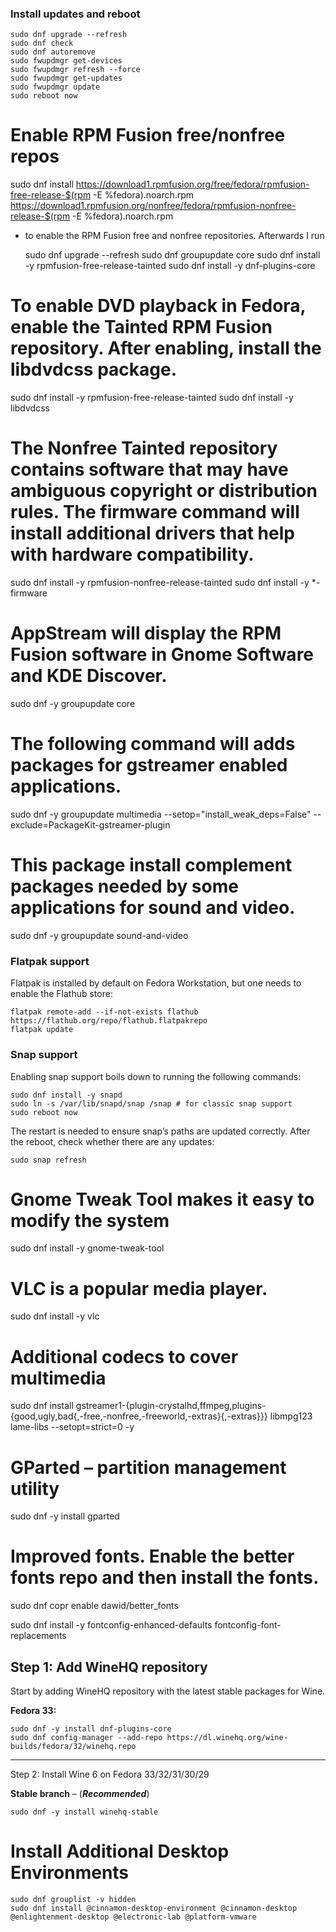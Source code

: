 ### Install updates and reboot[](#install-updates-and-reboot)

    sudo dnf upgrade --refresh
    sudo dnf check
    sudo dnf autoremove
    sudo fwupdmgr get-devices
    sudo fwupdmgr refresh --force
    sudo fwupdmgr get-updates
    sudo fwupdmgr update
    sudo reboot now
 
# Enable RPM Fusion free/nonfree repos

sudo dnf install https://download1.rpmfusion.org/free/fedora/rpmfusion-free-release-$(rpm -E %fedora).noarch.rpm https://download1.rpmfusion.org/nonfree/fedora/rpmfusion-nonfree-release-$(rpm -E %fedora).noarch.rpm 

* to enable the RPM Fusion free and nonfree repositories. Afterwards I run

    sudo dnf upgrade --refresh
    sudo dnf groupupdate core
    sudo dnf install -y rpmfusion-free-release-tainted
    sudo dnf install -y dnf-plugins-core
# To enable DVD playback in Fedora, enable the Tainted RPM Fusion repository. After enabling, install the libdvdcss package.

sudo dnf install -y rpmfusion-free-release-tainted 
sudo dnf install -y libdvdcss 

# The Nonfree Tainted repository contains software that may have ambiguous copyright or distribution rules. The firmware command will install additional drivers that help with hardware compatibility.

sudo dnf install -y rpmfusion-nonfree-release-tainted 
sudo dnf install -y *-firmware

# AppStream will display the RPM Fusion software in Gnome Software and KDE Discover.

sudo dnf -y groupupdate core

# The following command will adds packages for gstreamer enabled applications.

sudo dnf -y groupupdate multimedia --setop="install_weak_deps=False" --exclude=PackageKit-gstreamer-plugin 

# This package install complement packages needed by some applications for sound and video.

sudo dnf -y groupupdate sound-and-video

### Flatpak support[](#flatpak-support)

Flatpak is installed by default on Fedora Workstation, but one needs to enable the Flathub store:

    flatpak remote-add --if-not-exists flathub https://flathub.org/repo/flathub.flatpakrepo
    flatpak update
    
    

### Snap support[](#snap-support)

Enabling snap support boils down to running the following commands:

    sudo dnf install -y snapd
    sudo ln -s /var/lib/snapd/snap /snap # for classic snap support
    sudo reboot now
    

The restart is needed to ensure snap’s paths are updated correctly. After the reboot, check whether there are any updates:

    sudo snap refresh

# Gnome Tweak Tool makes it easy to modify the system

sudo dnf install -y gnome-tweak-tool 

# VLC is a popular media player.

sudo dnf install -y vlc 

# Additional codecs to cover multimedia

sudo dnf install gstreamer1-{plugin-crystalhd,ffmpeg,plugins-{good,ugly,bad{,-free,-nonfree,-freeworld,-extras}{,-extras}}} libmpg123 lame-libs --setopt=strict=0 -y

# GParted – partition management utility

sudo dnf -y install gparted

# Improved fonts. Enable the better fonts repo and then install the fonts.

sudo dnf copr enable dawid/better_fonts 

sudo dnf install -y fontconfig-enhanced-defaults fontconfig-font-replacements

Step 1: Add WineHQ repository
-----------------------------

Start by adding WineHQ repository with the latest stable packages for Wine.

**Fedora 33:**


    sudo dnf -y install dnf-plugins-core
    sudo dnf config-manager --add-repo https://dl.winehq.org/wine-builds/fedora/32/winehq.repo

-----------------------------------------------

Step 2: Install Wine 6 on Fedora 33/32/31/30/29


**Stable branch** – (**_Recommended_**)

    sudo dnf -y install winehq-stable

# **Install Additional Desktop Environments**
    sudo dnf grouplist -v hidden
    sudo dnf install @cinnamon-desktop-environment @cinnamon-desktop @enlightenment-desktop @electronic-lab @platform-vmware
